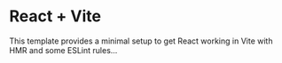 # React + Vite

This template provides a minimal setup to get React working in Vite with HMR and some ESLint rules...
